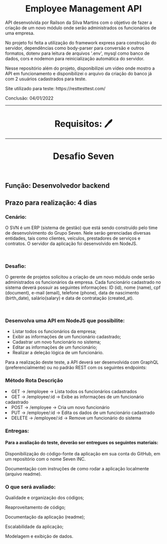 <h1 align="center">Employee Management API</h1> 

<p>API desenvolvida por Railson da Silva Martins com o objetivo de fazer a criação de um novo módulo onde serão administrados os funcionários de uma empresa.</p>

<p>No projeto foi feita a utilização do framework express para construção do servidor, dependências como body-parser para conversão e outros formatos, dotenv para leitura de arquivos '.env', mysql como banco de dados, cors e nodemon para reinicialização automática do servidor.</p>

<p>Nesse repositório além do projeto, disponibilizei um vídeo onde mostro a API em funcionamento e disponibilizei o arquivo da criação do banco já com 2 usuários cadastrados para teste.</p>

<p>Site utilizado para teste: https://resttesttest.com/</p>

<p>Conclusão: 04/01/2022</p>

<hr>
<h1 align="center">Requisitos: 🖊</h1>
<hr>
<h1 align="center">Desafio Seven </h1>
<br>
<h2>Função: Desenvolvedor backend</h2>
<h2>Prazo para realização: 4 dias</h2>
<h3>Cenário:</h3>
<p>O SVN é um ERP (sistema de gestão) que está sendo construído pelo time de desenvolvimento do
Grupo Seven. Nele serão gerenciadas diversas entidades, tais como clientes, veículos, prestadores de serviços e contratos. O servidor da aplicação foi desenvolvido em NodeJS.<p>
<br>

<h3>Desafio:</h3>
<p>O gerente de projetos solicitou a criação de um novo módulo onde serão administrados os funcionários da empresa. Cada funcionário cadastrado no sistema deverá possuir as seguintes informações: ID (id), nome (name), cpf (document), e-mail (email), telefone (phone), data de nascimento (birth_date), salário(salary) e data de contratação (created_at).<p>
<br>

<h3>Desenvolva uma API em NodeJS que possibilite:</h3>
<ul>
<li>Listar todos os funcionários da empresa;</li>
<li>Exibir as informações de um funcionário cadastrado;</li>
<li>Cadastrar um novo funcionário no sistema;</li>
<li>Editar as informações de um funcionário;</li>
<li>Realizar a deleção lógica de um funcionário.</li> 
</ul>

<p>Para a realização deste teste, a API deverá ser desenvolvida com GraphQL (preferencialmente) ou no padrão REST com os seguintes endpoints: </p>

<h3>Método Rota Descrição</h3>
<li>GET -> /employee -> Lista todos os funcionários cadastrados</li>
<li>GET -> /employee/:id -> Exibe as informações de um funcionário cadastrado</li>
<li>POST -> /employee -> Cria um novo funcionário</li>
<li>PUT -> /employee/:id -> Edita os dados de um funcionário cadastrado</li>
<li>DELETE -> /employee/:id -> Remove um funcionário do sistema</li>


<h3>Entregas:</h3>
<h4>Para a avaliação do teste, deverão ser entregues os seguintes materiais:</h4>
<p>Disponibilização do código-fonte da aplicação em sua conta do GitHub, em um repositório
com o nome Seven INC.</p>
<p>Documentação com instruções de como rodar a aplicação localmente (arquivo readme).</p>


<h3>O que será avaliado:</h3>
<p>Qualidade e organização dos códigos;</p>
<p>Reaproveitamento de código;</p>
<p>Documentação da aplicação (readme);</p>
<p>Escalabilidade da aplicação;</p>
<p>Modelagem e exibição de dados.</p>